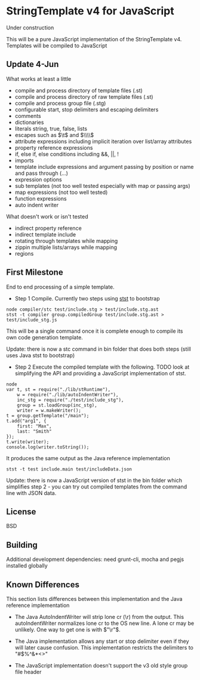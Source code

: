 # StringTemplate v4 for JavaScript

Under construction

This will be a pure JavaScript implementation of the StringTemplate v4.
Templates will be compiled to JavaScript

## Update 4-Jun

What works at least a little

* compile and process directory of template files (.st)
* compile and process directory of raw template files (.st)
* compile and process group file (.stg)
* configurable start, stop delimiters and escaping delimiters
* comments
* dictionaries
* literals string, true, false, lists
* escapes such as $\t$ and $\\\\$
* attribute expressions including implicit iteration over list/array attributes
* property reference expressions
* if, else if, else conditions including &&, ||, !
* imports
* template include expressions and argument passing by position or name and pass through (...)
* expression options
* sub templates (not too well tested especially with map or passing args)
* map expressions (not too well tested)
* function expressions
* auto indent writer

What doesn't work or isn't tested

* indirect property reference
* indirect template include
* rotating through templates while mapping 
* zippin multiple lists/arrays while mapping
* regions


## First Milestone

End to end processing of a simple template.

 * Step 1 Compile. Currently two steps using [stst](https://github.com/jsnyders/STSTv4) to bootstrap

```
node compiler/stc test/include.stg > test/include.stg.ast
stst -t compiler group.compiledGroup test/include.stg.ast > test/include_stg.js
```

This will be a single command once it is complete enough to compile its own code generation template.

Update: there is now a stc command in bin folder that does both steps (still uses Java stst to bootstrap)

 * Step 2 Execute the compiled template with the following. TODO look at simplifying the API and providing a 
 JavaScript implementation of stst.

```
node
var t, st = require("./lib/stRuntime"),
    w = require("./lib/autoIndentWriter"),
    inc_stg = require("./test/include_stg"),
    group = st.loadGroup(inc_stg),
    writer = w.makeWriter();
t = group.getTemplate("/main");
t.add("arg1", {
    first: "Max",
    last: "Smith"
});
t.write(writer);
console.log(writer.toString());
```

It produces the same output as the Java reference implementation

```
stst -t test include.main test/includeData.json
```

Update: there is now a JavaScript version of stst in the bin folder which simplifies step 2 - you can 
try out compiled templates from the command line with JSON data.

## License
BSD

## Building

Additional development dependencies: need grunt-cli, mocha and pegjs installed globally


## Known Differences
This section lists differences between this implementation and the Java reference implementation

* The Java AutoIndentWriter will strip lone cr (\r) from the output. This autoIndentWriter normalizes lone cr to the 
OS new line. A lone cr may be unlikely. One way to get one is with $"\r"$.

* The Java implementation allows any start or stop delimiter even if they will later cause confusion. 
This implementation restricts the delimiters to "#$%^&*<>"

* The JavaScript implementation doesn't support the v3 old style group file header
